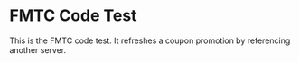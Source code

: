# FMTC Code Test

This is the FMTC code test.  It refreshes a coupon promotion by referencing another server.
